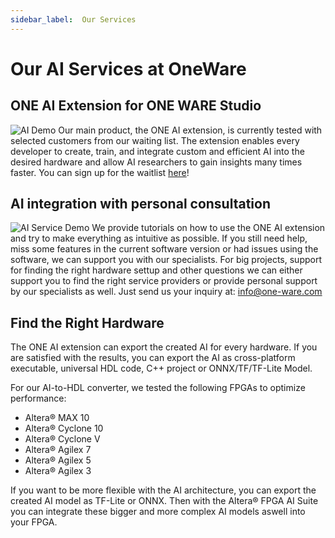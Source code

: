 ```yaml
---
sidebar_label:  Our Services
---
```

# Our AI Services at OneWare

## ONE AI Extension for ONE WARE Studio

![AI Demo](/img/studio/slides/ai.png)
Our main product, the ONE AI extension, is currently tested with selected customers from our waiting list. The extension enables every developer to create, train, and integrate custom and efficient AI into the desired hardware and allow AI researchers to gain insights many times faster. 
You can sign up for the waitlist [here](https://forms.office.com/e/J3HDid9fzw)!

## AI integration with personal consultation

![AI Service Demo](/img/ai/quality_dev.png)
We provide tutorials on how to use the ONE AI extension and try to make everything as intuitive as possible.
If you still need help, miss some features in the current software version or had issues using the software, we can support you with our specialists. 
For big projects, support for finding the right hardware settup and other questions we can either support you to find the right service providers or provide personal support by our specialists as well.
Just send us your inquiry at: [info@one-ware.com](mailto:info@oneware.com)


## Find the Right Hardware

The ONE AI extension can export the created AI for every hardware. If you are satisfied with the results, you can export the AI as cross-platform executable, universal HDL code, C++ project or ONNX/TF/TF-Lite Model.

For our AI-to-HDL converter, we tested the following FPGAs to optimize performance:
- Altera® MAX 10
- Altera® Cyclone 10
- Altera® Cyclone V
- Altera® Agilex 7
- Altera® Agilex 5
- Altera® Agilex 3

If you want to be more flexible with the AI architecture, you can export the created AI model as TF-Lite or ONNX. Then with the Altera® FPGA AI Suite you can integrate these bigger and more complex AI models aswell into your FPGA.
